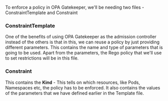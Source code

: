 To enforce a policy in OPA Gatekeeper, we'll be needing two files - ConstraintTemplate and Constraint

### ConstraintTemplate
One of the benefits of using OPA Gatekeeper as the admission controller instead of the others is that in this, we can reuse a policy by just providing different parameters.
This contains the name and type of parameters that is going to be used. Apart from the parameters, the Rego policy that we'll use to set restrictions will be in this file.

### Constraint
This contains the **Kind** - This tells on which resources, like Pods, Namespaces etc, the policy has to be enforced. It also contains the values of the parameters that we have defined earlier in the Template file.
